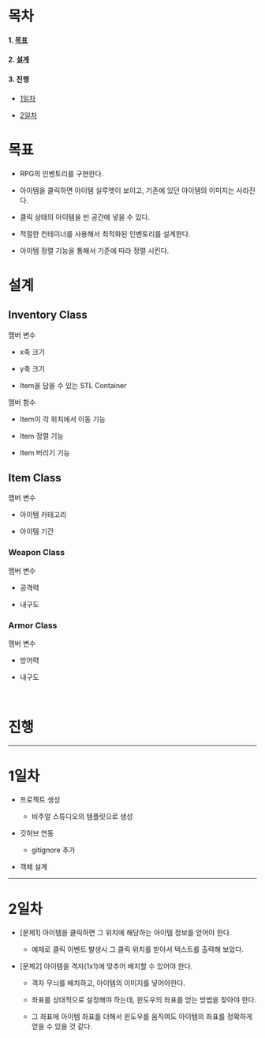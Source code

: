 # 목차

#### 1. [목표](#목표)

#### 2. [설계](#설계)

#### 3. 진행

- [1일차](#1일차)

- [2일차](#2일차)

# 목표

- RPG의 인벤토리를 구현한다.

- 아이템을 클릭하면 아이템 실루엣이 보이고, 기존에 있던 아이템의 이미지는 사라진다.

- 클릭 상태의 아이템을 빈 공간에 넣을 수 있다.

- 적절한 컨테이너를 사용해서 최적화된 인벤토리를 설계한다.

- 아이템 정렬 기능을 통해서 기준에 따라 정렬 시킨다.

# 설계

## Inventory Class

맴버 변수

- x축 크기

- y축 크기

- Item을 담을 수 있는  STL Container

맴버 함수

- Item이 각 위치에서 이동 기능

- Item 정렬 기능

- Item 버리기 기능

## Item Class

맴버 변수

- 아이템 카테고리

- 아이템 기간

### Weapon Class

맴버 변수

- 공격력

- 내구도

### Armor Class

맴버 변수

- 방어력

- 내구도

  

# 진행

---

# 1일차

- 프로젝트 생성
  
  - 비주얼 스튜디오의 템플릿으로 생성

- 깃허브 연동
  
  - gitignore 추가

- 객체 설계

---

# 2일차

- [문제1] 아이템을 클릭하면 그 위치에 해당하는 아이템 정보를 얻어야 한다.
  
  - 예제로 클릭 이벤트 발생시 그 클릭 위치를 받아서 텍스트를 출력해 보았다.

- [문제2] 아이템을 격자(1x1)에 맞추어 배치할 수 있어야 한다.
  
  - 격자 무늬를 배치하고, 아이템의 이미지를 넣어야한다.
  
  - 좌표를 상대적으로 설정해야 하는데, 윈도우의 좌표를 얻는 방법을 찾아야 한다.
  
  - 그 좌표에 아이템 좌표를 더해서 윈도우를 움직여도 아이템의 좌표를 정확하게 얻을 수 있을 것 같다.
